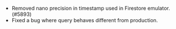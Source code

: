 - Removed nano precision in timestamp used in Firestore emulator. (#5893)
- Fixed a bug where query behaves different from production.
